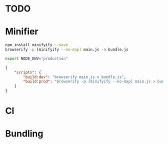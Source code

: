 # TODO


# Minifier

```bash
npm install minifyify --save
browserify -p [minifyify --no-map] main.js -o bundle.js

export NODE_ENV="production"
```

```json
{
    "scripts": {
        "build:dev": "browserify main.js > bundle.js",
        "build:prod": "browserify -p [minifyify --no-map] main.js > bundle.js"
    }
}
```

# CI

# Bundling
